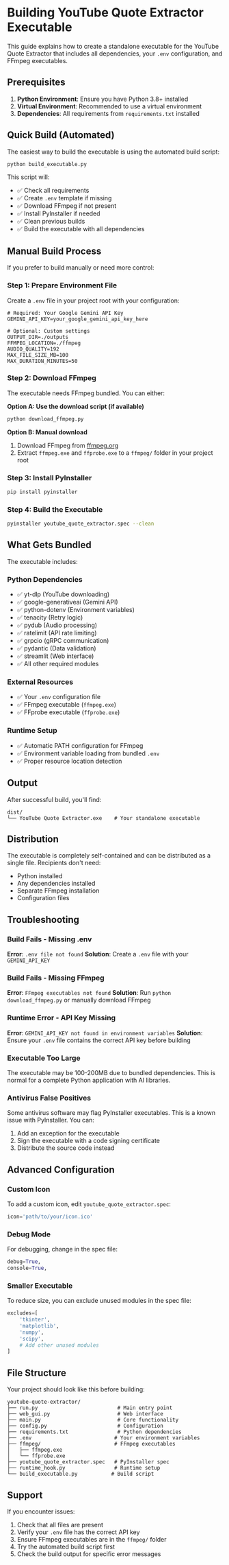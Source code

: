 # Building YouTube Quote Extractor Executable

This guide explains how to create a standalone executable for the YouTube Quote Extractor that includes all dependencies, your `.env` configuration, and FFmpeg executables.

## Prerequisites

1. **Python Environment**: Ensure you have Python 3.8+ installed
2. **Virtual Environment**: Recommended to use a virtual environment
3. **Dependencies**: All requirements from `requirements.txt` installed

## Quick Build (Automated)

The easiest way to build the executable is using the automated build script:

```bash
python build_executable.py
```

This script will:
- ✅ Check all requirements
- ✅ Create `.env` template if missing
- ✅ Download FFmpeg if not present
- ✅ Install PyInstaller if needed
- ✅ Clean previous builds
- ✅ Build the executable with all dependencies

## Manual Build Process

If you prefer to build manually or need more control:

### Step 1: Prepare Environment File

Create a `.env` file in your project root with your configuration:

```env
# Required: Your Google Gemini API Key
GEMINI_API_KEY=your_google_gemini_api_key_here

# Optional: Custom settings
OUTPUT_DIR=./outputs
FFMPEG_LOCATION=./ffmpeg
AUDIO_QUALITY=192
MAX_FILE_SIZE_MB=100
MAX_DURATION_MINUTES=50
```

### Step 2: Download FFmpeg

The executable needs FFmpeg bundled. You can either:

**Option A: Use the download script (if available)**
```bash
python download_ffmpeg.py
```

**Option B: Manual download**
1. Download FFmpeg from [ffmpeg.org](https://ffmpeg.org/download.html)
2. Extract `ffmpeg.exe` and `ffprobe.exe` to a `ffmpeg/` folder in your project root

### Step 3: Install PyInstaller

```bash
pip install pyinstaller
```

### Step 4: Build the Executable

```bash
pyinstaller youtube_quote_extractor.spec --clean
```

## What Gets Bundled

The executable includes:

### Python Dependencies
- ✅ yt-dlp (YouTube downloading)
- ✅ google-generativeai (Gemini API)
- ✅ python-dotenv (Environment variables)
- ✅ tenacity (Retry logic)
- ✅ pydub (Audio processing)
- ✅ ratelimit (API rate limiting)
- ✅ grpcio (gRPC communication)
- ✅ pydantic (Data validation)
- ✅ streamlit (Web interface)
- ✅ All other required modules

### External Resources
- ✅ Your `.env` configuration file
- ✅ FFmpeg executable (`ffmpeg.exe`)
- ✅ FFprobe executable (`ffprobe.exe`)

### Runtime Setup
- ✅ Automatic PATH configuration for FFmpeg
- ✅ Environment variable loading from bundled `.env`
- ✅ Proper resource location detection

## Output

After successful build, you'll find:

```
dist/
└── YouTube Quote Extractor.exe    # Your standalone executable
```

## Distribution

The executable is completely self-contained and can be distributed as a single file. Recipients don't need:
- Python installed
- Any dependencies installed
- Separate FFmpeg installation
- Configuration files

## Troubleshooting

### Build Fails - Missing .env
**Error**: `.env file not found`
**Solution**: Create a `.env` file with your `GEMINI_API_KEY`

### Build Fails - Missing FFmpeg
**Error**: `FFmpeg executables not found`
**Solution**: Run `python download_ffmpeg.py` or manually download FFmpeg

### Runtime Error - API Key Missing
**Error**: `GEMINI_API_KEY not found in environment variables`
**Solution**: Ensure your `.env` file contains the correct API key before building

### Executable Too Large
The executable may be 100-200MB due to bundled dependencies. This is normal for a complete Python application with AI libraries.

### Antivirus False Positives
Some antivirus software may flag PyInstaller executables. This is a known issue with PyInstaller. You can:
1. Add an exception for the executable
2. Sign the executable with a code signing certificate
3. Distribute the source code instead

## Advanced Configuration

### Custom Icon
To add a custom icon, edit `youtube_quote_extractor.spec`:
```python
icon='path/to/your/icon.ico'
```

### Debug Mode
For debugging, change in the spec file:
```python
debug=True,
console=True,
```

### Smaller Executable
To reduce size, you can exclude unused modules in the spec file:
```python
excludes=[
    'tkinter',
    'matplotlib',
    'numpy',
    'scipy',
    # Add other unused modules
]
```

## File Structure

Your project should look like this before building:

```
youtube-quote-extractor/
├── run.py                          # Main entry point
├── web_gui.py                      # Web interface
├── main.py                         # Core functionality
├── config.py                       # Configuration
├── requirements.txt                # Python dependencies
├── .env                           # Your environment variables
├── ffmpeg/                        # FFmpeg executables
│   ├── ffmpeg.exe
│   └── ffprobe.exe
├── youtube_quote_extractor.spec   # PyInstaller spec
├── runtime_hook.py                # Runtime setup
└── build_executable.py           # Build script
```

## Support

If you encounter issues:
1. Check that all files are present
2. Verify your `.env` file has the correct API key
3. Ensure FFmpeg executables are in the `ffmpeg/` folder
4. Try the automated build script first
5. Check the build output for specific error messages 